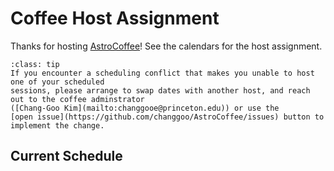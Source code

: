 # Coffee Host Assignment

Thanks for hosting [AstroCoffee](https://coffee.astro.princeton.edu/astroph-coffee/)!
See the calendars for the host assignment.

```{admonition} Do you have a confilct?
:class: tip
If you encounter a scheduling conflict that makes you unable to host one of your scheduled
sessions, please arrange to swap dates with another host, and reach out to the coffee adminstrator
([Chang-Goo Kim](mailto:changgooe@princeton.edu)) or use the
[open issue](https://github.com/changgoo/AstroCoffee/issues) button to implement the change.
```

## Current Schedule
```{tableofcontents}
```